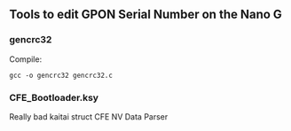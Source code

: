## Tools to edit GPON Serial Number on the Nano G

### gencrc32

Compile:
```
gcc -o gencrc32 gencrc32.c
```

### CFE_Bootloader.ksy
Really bad kaitai struct CFE NV Data Parser
